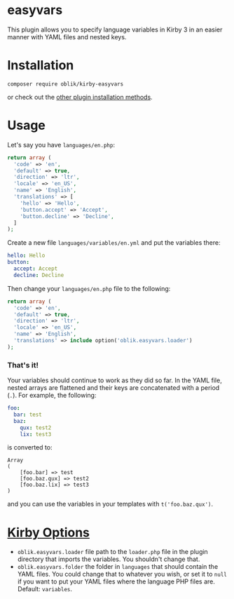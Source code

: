 # easyvars

This plugin allows you to specify language variables in Kirby 3 in an easier manner with YAML files and nested keys.

# Installation

```
composer require oblik/kirby-easyvars
```
or check out the [other plugin installation methods](https://getkirby.com/docs/guide/plugins/plugin-setup-basic#the-three-plugin-installation-methods).

# Usage

Let's say you have `languages/en.php`:
```php
return array (
  'code' => 'en',
  'default' => true,
  'direction' => 'ltr',
  'locale' => 'en_US',
  'name' => 'English',
  'translations' => [
    'hello' => 'Hello',
    'button.accept' => 'Accept',
    'button.decline' => 'Decline',
  ]
);
```

Create a new file `languages/variables/en.yml` and put the variables there:
```yaml
hello: Hello
button:
  accept: Accept
  decline: Decline
```

Then change your `languages/en.php` file to the following:
```php
return array (
  'code' => 'en',
  'default' => true,
  'direction' => 'ltr',
  'locale' => 'en_US',
  'name' => 'English',
  'translations' => include option('oblik.easyvars.loader')
);
```

### That's it!
Your variables should continue to work as they did so far. In the YAML file, nested arrays are flattened and their keys are concatenated with a period (`.`). For example, the following:

```yaml
foo:
  bar: test
  baz:
    qux: test2
    lix: test3
```

is converted to:

```
Array
(
    [foo.bar] => test
    [foo.baz.qux] => test2
    [foo.baz.lix] => test3
)
```

and you can use the variables in your templates with `t('foo.baz.qux')`.

# [Kirby Options](https://getkirby.com/docs/guide/plugins/plugin-basics#plugin-options)

- `oblik.easyvars.loader` file path to the `loader.php` file in the plugin directory that imports the variables. You shouldn't change that.
- `oblik.easyvars.folder` the folder in `languages` that should contain the YAML files. You could change that to whatever you wish, or set it to `null` if you want to put your YAML files where the language PHP files are. Default: `variables`.
